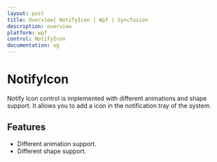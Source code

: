 ```yaml
---
layout: post
title: Overview| NotifyIcon | Wpf | Syncfusion
description: overview
platform: wpf
control: NotifyIcon
documentation: ug
---
```


# NotifyIcon

Notify Icon control is implemented with different animations and shape support. It allows you to add a icon in the notification tray of the system.

## Features

* Different animation support.
* Different shape support.



